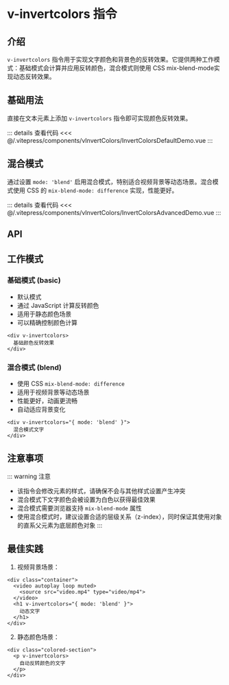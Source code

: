 # v-invertcolors 指令

## 介绍

`v-invertcolors` 指令用于实现文字颜色和背景色的反转效果。它提供两种工作模式：基础模式会计算并应用反转颜色，混合模式则使用 CSS mix-blend-mode实现动态反转效果。

## 基础用法

直接在文本元素上添加 `v-invertcolors` 指令即可实现颜色反转效果。

<InvertColorsDefaultDemo />

::: details 查看代码
<<< @/.vitepress/components/vInvertColors/InvertColorsDefaultDemo.vue
:::

## 混合模式

通过设置 `mode: 'blend'` 启用混合模式，特别适合视频背景等动态场景。混合模式使用 CSS 的 `mix-blend-mode: difference` 实现，性能更好。

<InvertColorsAdvancedDemo />

::: details 查看代码
<<< @/.vitepress/components/vInvertColors/InvertColorsAdvancedDemo.vue
:::

## API

<ApiTable :data="data" />

## 工作模式

### 基础模式 (basic)

- 默认模式
- 通过 JavaScript 计算反转颜色
- 适用于静态颜色场景
- 可以精确控制颜色计算

```vue
<div v-invertcolors>
  基础颜色反转效果
</div>
```

### 混合模式 (blend)

- 使用 CSS `mix-blend-mode: difference`
- 适用于视频背景等动态场景
- 性能更好，动画更流畅
- 自动适应背景变化

```vue
<div v-invertcolors="{ mode: 'blend' }">
  混合模式文字
</div>
```

## 注意事项

::: warning 注意

- 该指令会修改元素的样式，请确保不会与其他样式设置产生冲突
- 混合模式下文字颜色会被设置为白色以获得最佳效果
- 混合模式需要浏览器支持 `mix-blend-mode` 属性
- 使用混合模式时，建议设置合适的层级关系（z-index），同时保证其使用对象的直系父元素为底层颜色对象
  :::

## 最佳实践

1. 视频背景场景：

```vue
<div class="container">
  <video autoplay loop muted>
    <source src="video.mp4" type="video/mp4">
  </video>
  <h1 v-invertcolors="{ mode: 'blend' }">
    动态文字
  </h1>
</div>
```

2. 静态颜色场景：

```vue
<div class="colored-section">
  <p v-invertcolors>
    自动反转颜色的文字
  </p>
</div>
```

<script setup>
import InvertColorsDefaultDemo from "../.vitepress/components/vInvertColors/InvertColorsDefaultDemo.vue";
import InvertColorsAdvancedDemo from "../.vitepress/components/vInvertColors/InvertColorsAdvancedDemo.vue";
import ApiTable from "../.vitepress/components/ApiTable.vue";

const data = [
    {
        name: "mode",
        type: "'basic' | 'blend'",
        default: "'basic'",
        description: "反转模式：basic 为基础反转，blend 为混合模式",
        required: false
    }
]
</script>
